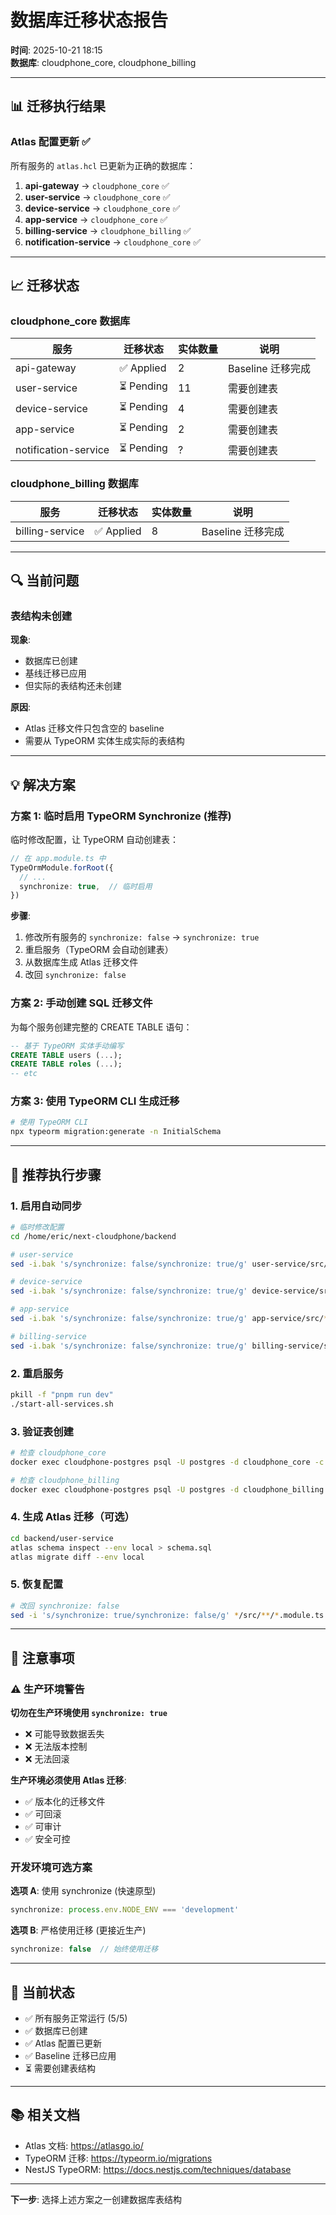 # 数据库迁移状态报告

**时间**: 2025-10-21 18:15  
**数据库**: cloudphone_core, cloudphone_billing

---

## 📊 迁移执行结果

### Atlas 配置更新 ✅

所有服务的 `atlas.hcl` 已更新为正确的数据库：

1. **api-gateway** → `cloudphone_core` ✅
2. **user-service** → `cloudphone_core` ✅  
3. **device-service** → `cloudphone_core` ✅
4. **app-service** → `cloudphone_core` ✅
5. **billing-service** → `cloudphone_billing` ✅
6. **notification-service** → `cloudphone_core` ✅

---

## 📈 迁移状态

### cloudphone_core 数据库

| 服务 | 迁移状态 | 实体数量 | 说明 |
|------|----------|----------|------|
| api-gateway | ✅ Applied | 2 | Baseline 迁移完成 |
| user-service | ⏳ Pending | 11 | 需要创建表 |
| device-service | ⏳ Pending | 4 | 需要创建表 |
| app-service | ⏳ Pending | 2 | 需要创建表 |
| notification-service | ⏳ Pending | ? | 需要创建表 |

### cloudphone_billing 数据库

| 服务 | 迁移状态 | 实体数量 | 说明 |
|------|----------|----------|------|
| billing-service | ✅ Applied | 8 | Baseline 迁移完成 |

---

## 🔍 当前问题

### 表结构未创建

**现象**:
- 数据库已创建
- 基线迁移已应用
- 但实际的表结构还未创建

**原因**:
- Atlas 迁移文件只包含空的 baseline
- 需要从 TypeORM 实体生成实际的表结构

---

## 💡 解决方案

### 方案 1: 临时启用 TypeORM Synchronize (推荐)

临时修改配置，让 TypeORM 自动创建表：

```typescript
// 在 app.module.ts 中
TypeOrmModule.forRoot({
  // ...
  synchronize: true,  // 临时启用
})
```

**步骤**:
1. 修改所有服务的 `synchronize: false` → `synchronize: true`
2. 重启服务（TypeORM 会自动创建表）
3. 从数据库生成 Atlas 迁移文件
4. 改回 `synchronize: false`

### 方案 2: 手动创建 SQL 迁移文件

为每个服务创建完整的 CREATE TABLE 语句：

```sql
-- 基于 TypeORM 实体手动编写
CREATE TABLE users (...);
CREATE TABLE roles (...);
-- etc
```

### 方案 3: 使用 TypeORM CLI 生成迁移

```bash
# 使用 TypeORM CLI
npx typeorm migration:generate -n InitialSchema
```

---

## 🚀 推荐执行步骤

###  1. 启用自动同步

```bash
# 临时修改配置
cd /home/eric/next-cloudphone/backend

# user-service
sed -i.bak 's/synchronize: false/synchronize: true/g' user-service/src/**/*.module.ts

# device-service
sed -i.bak 's/synchronize: false/synchronize: true/g' device-service/src/**/*.module.ts

# app-service
sed -i.bak 's/synchronize: false/synchronize: true/g' app-service/src/**/*.module.ts

# billing-service
sed -i.bak 's/synchronize: false/synchronize: true/g' billing-service/src/**/*.module.ts
```

### 2. 重启服务

```bash
pkill -f "pnpm run dev"
./start-all-services.sh
```

### 3. 验证表创建

```bash
# 检查 cloudphone_core
docker exec cloudphone-postgres psql -U postgres -d cloudphone_core -c "\dt"

# 检查 cloudphone_billing
docker exec cloudphone-postgres psql -U postgres -d cloudphone_billing -c "\dt"
```

### 4. 生成 Atlas 迁移（可选）

```bash
cd backend/user-service
atlas schema inspect --env local > schema.sql
atlas migrate diff --env local
```

### 5. 恢复配置

```bash
# 改回 synchronize: false
sed -i 's/synchronize: true/synchronize: false/g' */src/**/*.module.ts
```

---

## 📝 注意事项

### ⚠️ 生产环境警告

**切勿在生产环境使用 `synchronize: true`**

- ❌ 可能导致数据丢失
- ❌ 无法版本控制
- ❌ 无法回滚

**生产环境必须使用 Atlas 迁移**:
- ✅ 版本化的迁移文件
- ✅ 可回滚
- ✅ 可审计
- ✅ 安全可控

### 开发环境可选方案

**选项 A**: 使用 synchronize (快速原型)
```typescript
synchronize: process.env.NODE_ENV === 'development'
```

**选项 B**: 严格使用迁移 (更接近生产)
```typescript
synchronize: false  // 始终使用迁移
```

---

## 🎯 当前状态

- ✅ 所有服务正常运行 (5/5)
- ✅ 数据库已创建
- ✅ Atlas 配置已更新
- ✅ Baseline 迁移已应用
- ⏳ 需要创建表结构

---

## 📚 相关文档

- Atlas 文档: https://atlasgo.io/
- TypeORM 迁移: https://typeorm.io/migrations
- NestJS TypeORM: https://docs.nestjs.com/techniques/database

---

**下一步**: 选择上述方案之一创建数据库表结构

